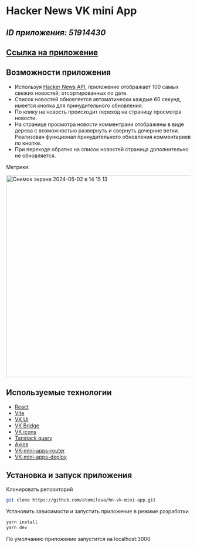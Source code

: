 # Hacker News VK mini App

## _ID приложения: 51914430_

## [Cсылка на приложение](https://vk.com/app51914430)


## Возможности приложения

- Используя [Hacker News API](https://github.com/HackerNews/API), приложение отображает 100 самых свежих новостей, отсортированных по дате.
- Список новостей обновляется автоматически каждые 60 секунд, имеется кнопка для принудительного обновления.
- По клику на новость происходит переход на страницу просмотра новости.
- На странице просмотра новости комментраии отображены в виде дерева с возможностью развернуть и свернуть дочерние ветки. Реализован функционал принудительного обновления комментариев по кнопке.
- При переходе обратно на список новостей страница дополнительно не обновляется.
  
Метрики: 

<img width="549" alt="Снимок экрана 2024-05-02 в 14 15 13" src="https://github.com/otomilova/hn-vk-mini-app/assets/111354368/48c9dfa2-0a95-4ea2-8f87-c3aed8278cfe">

## Используемые технологии


- [React](http://react.dev)
- [Vite](https://vitejs.dev/)
- [VK UI](https://vkcom.github.io/VKUI)
- [VK Bridge](https://www.npmjs.com/package/@vkontakte/vk-bridge-react)
- [VK icons](https://vkcom.github.io/icons/)
- [Tanstack query](https://tanstack.com/query/latest)
- [Axios](https://axios-http.com/ru/docs/intro)
- [VK-mini-apps-router](https://github.com/VKCOM/vk-mini-apps-router)
- [VK-mini-apps-deploy](https://dev.vk.com/ru/mini-apps/development/hosting/overview)


## Установка и запуск приложения

Клонировать репозиторий

```sh
git clone https://github.com/otomilova/hn-vk-mini-app.git
```

Установить зависимости и запустить приложение в режиме разработки

```sh
yarn install
yarn dev
```
По умолчанию приложение запустится на localhost:3000
